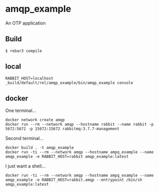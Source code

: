amqp_example
=====

An OTP application

Build
-----

    $ rebar3 compile


local 
-----

```
RABBIT_HOST=localhost  _build/default/rel/amqp_example/bin/amqp_example console
```

docker 
-----


One terminal...

```
docker network create amqp
docker run --rm --network amqp --hostname rabbit --name rabbit -p 5672:5672 -p 15672:15672 rabbitmq:3.7.7-management
```

Second terminal... 
```
docker build . -t amqp_example
docker run -ti --rm --network amqp --hostname ampq_example --name amqp_example -e RABBIT_HOST=rabbit amqp_example:latest
```

I just want a shell... 

```
docker run -ti --rm --network amqp --hostname ampq_example --name amqp_example -e RABBIT_HOST=rabbit.amqp --entrypoint /bin/sh amqp_example:latest
```

